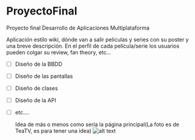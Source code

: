 # ProyectoFinal
Proyecto final Desarrollo de Aplicaciones Multiplataforma

Aplicación estilo wiki, dónde van a salir peliculas y series con su poster y una breve descripción. En el perfil de cada película/serie los usuarios pueden colgar su review, fan theory, etc...

- [ ] Diseño de la BBDD
- [ ] Diseño de las pantallas
- [ ] Diseño de clases
- [ ] Diseño de la API
- [ ] etc....

  Idea de más o menos como sería la página principal(La foto es de TeaTV, es para tener una idea)
![alt text](https://teatv.net/wp-content/uploads/2017/10/teatv.png)
